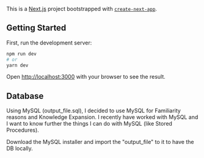 This is a [Next.js](https://nextjs.org/) project bootstrapped with [`create-next-app`](https://github.com/vercel/next.js/tree/canary/packages/create-next-app).

## Getting Started

First, run the development server:

```bash
npm run dev
# or
yarn dev
```

Open [http://localhost:3000](http://localhost:3000) with your browser to see the result.

## Database

Using MySQL (output_file.sql), I decided to use MySQL for Familiarity reasons and Knowledge Expansion.
I recently have worked with MySQL and I want to know further the things I can do with MySQL (like Stored Procedures).

Download the MySQL installer and import the "output_file" to it to have the DB locally.
